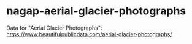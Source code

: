 # nagap-aerial-glacier-photographs
Data for "Aerial Glacier Photographs": https://www.beautifulpublicdata.com/aerial-glacier-photographs/
